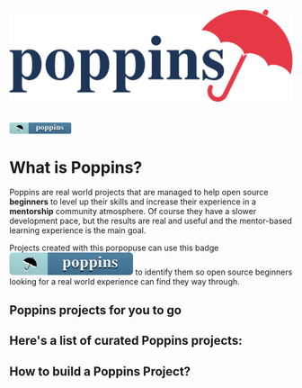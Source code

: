 <div align="center">
  <br />
    <br />
  <img src="logo-poppins-horizontal.svg" alt="Poppins">
</div>
<br />
<br />
  <img height="20" src="badge-poppins.svg" alt="Poppins">


# What is Poppins?

Poppins are real world projects that are managed to help open source **beginners** to level up their skills and increase their experience in a **mentorship** community atmosphere. Of course they have a slower development pace, but the results are real and useful and the mentor-based learning experience is the main goal.

Projects created with this porpopuse can use this badge <img src="badge-poppins.svg" alt="Poppins"> to identify them so open source beginners looking for a real world experience can find they way through.

## Poppins projects for you to go

Here's a list of curated Poppins projects:
- 

## How to build a Poppins Project?

